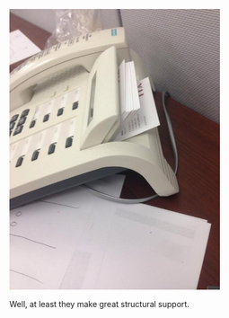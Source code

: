 <!-- 
.. title: What to do with 1,000 business cards?
.. slug: what-to-do-with-1000-business-cards
.. date: 2013-08-27 07:43:33 UTC-05:00
.. tags: random, cheeky
.. category: 
.. link: 
.. description: 
.. type: text
-->

![Dumb business cards](/images/ttx_phone.png)

Well, at least they make great structural support.

